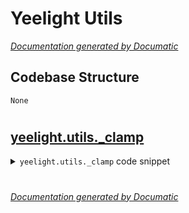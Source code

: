 # Yeelight Utils

[_Documentation generated by Documatic_](https://www.documatic.com)

<!---Documatic-section-Codebase Structure-start--->
## Codebase Structure

<!---Documatic-block-system_architecture-start--->
```mermaid
None
```
<!---Documatic-block-system_architecture-end--->

# #
<!---Documatic-section-Codebase Structure-end--->

<!---Documatic-section-yeelight.utils._clamp-start--->
## [yeelight.utils._clamp](3-yeelight_utils.md#yeelight.utils._clamp)

<!---Documatic-section-_clamp-start--->
<!---Documatic-block-yeelight.utils._clamp-start--->
<details>
	<summary><code>yeelight.utils._clamp</code> code snippet</summary>

```python
def _clamp(value, minx, maxx):
    return max(minx, min(maxx, value))
```
</details>
<!---Documatic-block-yeelight.utils._clamp-end--->
<!---Documatic-section-_clamp-end--->

# #
<!---Documatic-section-yeelight.utils._clamp-end--->

[_Documentation generated by Documatic_](https://www.documatic.com)